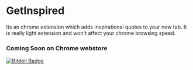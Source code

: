 # GetInspired
Its an chrome extension which adds inspirational quotes to your new tab. It is really light extension and won't affect your chrome browsing speed.

### Coming Soon on Chrome webstore


[![Bitdeli Badge](https://d2weczhvl823v0.cloudfront.net/mohitbhatia1994/getinspired/trend.png)](https://bitdeli.com/free "Bitdeli Badge")

